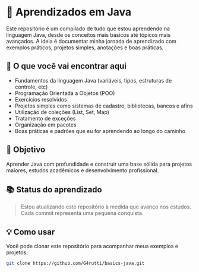 # 🧠 Aprendizados em Java

Este repositório é um compilado de tudo que estou aprendendo na linguagem Java, desde os conceitos mais básicos até tópicos mais avançados. A ideia é documentar minha jornada de aprendizado com exemplos práticos, projetos simples, anotações e boas práticas.

## 📌 O que você vai encontrar aqui

- Fundamentos da linguagem Java (variáveis, tipos, estruturas de controle, etc)
- Programação Orientada a Objetos (POO)
- Exercícios resolvidos
- Projetos simples como sistemas de cadastro, bibliotecas, bancos e afins
- Utilização de coleções (List, Set, Map)
- Tratamento de exceções
- Organização em pacotes
- Boas práticas e padrões que eu for aprendendo ao longo do caminho

## 🚀 Objetivo

Aprender Java com profundidade e construir uma base sólida para projetos maiores, estudos acadêmicos e desenvolvimento profissional.

## 📚 Status do aprendizado

> Estou atualizando este repositório à medida que avanço nos estudos. Cada commit representa uma pequena conquista.

## 💡 Como usar

Você pode clonar este repositório para acompanhar meus exemplos e projetos:

```bash
git clone https://github.com/G4rutti/basics-java.git
